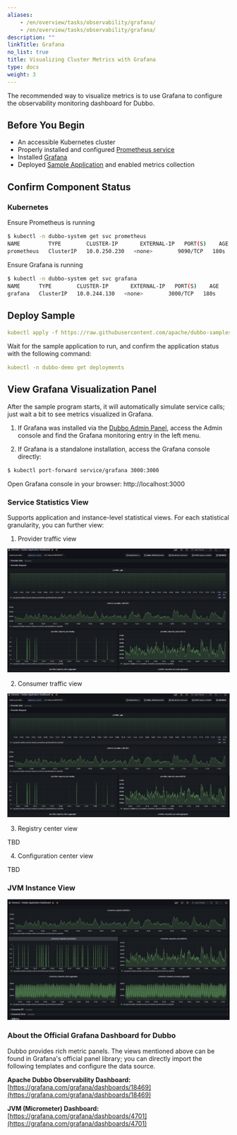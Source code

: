 ```yaml
---
aliases:
    - /en/overview/tasks/observability/grafana/
    - /en/overview/tasks/observability/grafana/
description: ""
linkTitle: Grafana
no_list: true
title: Visualizing Cluster Metrics with Grafana
type: docs
weight: 3
---
```


The recommended way to visualize metrics is to use Grafana to configure the observability monitoring dashboard for Dubbo.

## Before You Begin
- An accessible Kubernetes cluster
- Properly installed and configured [Prometheus service](/en/overview/reference/integrations/prometheus/#installation)
- Installed [Grafana](/en/overview/reference/integrations/grafana/)
- Deployed [Sample Application](https://github.com/apache/dubbo-samples/tree/master/4-governance/dubbo-samples-metrics-spring-boot) and enabled metrics collection

## Confirm Component Status

### Kubernetes
Ensure Prometheus is running

```sh
$ kubectl -n dubbo-system get svc prometheus
NAME         TYPE        CLUSTER-IP       EXTERNAL-IP   PORT(S)    AGE
prometheus   ClusterIP   10.0.250.230   <none>        9090/TCP   180s
```

Ensure Grafana is running

```sh
$ kubectl -n dubbo-system get svc grafana
NAME      TYPE        CLUSTER-IP       EXTERNAL-IP   PORT(S)    AGE
grafana   ClusterIP   10.0.244.130   <none>        3000/TCP   180s
```

## Deploy Sample

```yaml
kubectl apply -f https://raw.githubusercontent.com/apache/dubbo-samples/master/4-governance/dubbo-samples-metrics-spring-boot/Deployment.yml
```

Wait for the sample application to run, and confirm the application status with the following command:
```yaml
kubectl -n dubbo-demo get deployments
```

## View Grafana Visualization Panel

After the sample program starts, it will automatically simulate service calls; just wait a bit to see metrics visualized in Grafana.
1. If Grafana was installed via the [Dubbo Admin Panel](../../../reference/admin/architecture/), access the Admin console and find the Grafana monitoring entry in the left menu.

2. If Grafana is a standalone installation, access the Grafana console directly:

```sh
$ kubectl port-forward service/grafana 3000:3000
```

Open Grafana console in your browser: http://localhost:3000

### Service Statistics View
Supports application and instance-level statistical views. For each statistical granularity, you can further view:

1. Provider traffic view

![grafana-dashboard-1.png](/imgs/v3/advantages/grafana-dashboard-1.png)

2. Consumer traffic view

![grafana-dashboard-1.png](/imgs/v3/advantages/grafana-dashboard-1.png)

3. Registry center view

TBD

4. Configuration center view

TBD

### JVM Instance View

![grafana-dashboard-2.png](/imgs/v3/advantages/grafana-dashboard-2.png)

### About the Official Grafana Dashboard for Dubbo

Dubbo provides rich metric panels. The views mentioned above can be found in Grafana's official panel library; you can directly import the following templates and configure the data source.

**Apache Dubbo Observability Dashboard:**  [https://grafana.com/grafana/dashboards/18469](https://grafana.com/grafana/dashboards/18469)

**JVM (Micrometer) Dashboard:** [https://grafana.com/grafana/dashboards/4701](https://grafana.com/grafana/dashboards/4701)

